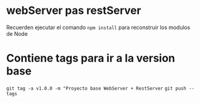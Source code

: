 # webServer pas restServer

Recuerden ejecutar el comando `npm install`
para reconstruir los modulos de Node

# Contiene tags para ir a la version base

`git tag -a v1.0.0 -m "Proyecto base WebServer + RestServer`
`git push --tags`
